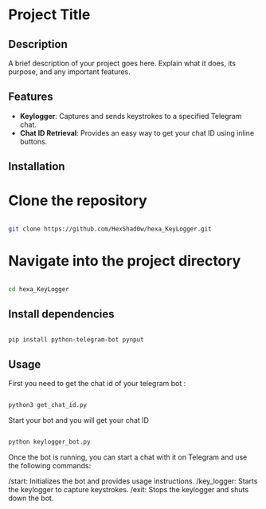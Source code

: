 # Project Title

## Description
A brief description of your project goes here. Explain what it does, its purpose, and any important features.

## Features

- **Keylogger**: Captures and sends keystrokes to a specified Telegram chat.
- **Chat ID Retrieval**: Provides an easy way to get your chat ID using inline buttons.


## Installation

# Clone the repository

```bash

git clone https://github.com/HexShad0w/hexa_KeyLogger.git
```
# Navigate into the project directory

```bash

cd hexa_KeyLogger

```

## Install dependencies

```bash

pip install python-telegram-bot pynput

```


## Usage 

First you need to get the chat id of your telegram bot : 

```bash

python3 get_chat_id.py
```
Start your bot and you will get your chat ID

```bash

python keylogger_bot.py
```
Once the bot is running, you can start a chat with it on Telegram and use the following commands:

/start: Initializes the bot and provides usage instructions.
/key_logger: Starts the keylogger to capture keystrokes.
/exit: Stops the keylogger and shuts down the bot.

```


